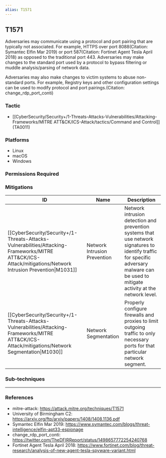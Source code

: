```yaml
---
alias: T1571
---
```


## T1571

Adversaries may communicate using a protocol and port pairing that are typically not associated. For example, HTTPS over port 8088(Citation: Symantec Elfin Mar 2019) or port 587(Citation: Fortinet Agent Tesla April 2018) as opposed to the traditional port 443. Adversaries may make changes to the standard port used by a protocol to bypass filtering or muddle analysis/parsing of network data.

Adversaries may also make changes to victim systems to abuse non-standard ports. For example, Registry keys and other configuration settings can be used to modify protocol and port pairings.(Citation: change_rdp_port_conti)


### Tactic
- [[CyberSecurity/Security+/1-Threats-Attacks-Vulnerabilities/Attacking-Frameworks/MITRE ATT&CK/ICS-Attack/tactics/Command and Control]] (TA0011)

### Platforms
- Linux
- macOS
- Windows

### Permissions Required

### Mitigations

| ID | Name | Description |
| --- | --- | --- |
| [[CyberSecurity/Security+/1-Threats-Attacks-Vulnerabilities/Attacking-Frameworks/MITRE ATT&CK/ICS-Attack/mitigations/Network Intrusion Prevention\|M1031]] | Network Intrusion Prevention | Network intrusion detection and prevention systems that use network signatures to identify traffic for specific adversary malware can be used to mitigate activity at the network level. |
| [[CyberSecurity/Security+/1-Threats-Attacks-Vulnerabilities/Attacking-Frameworks/MITRE ATT&CK/ICS-Attack/mitigations/Network Segmentation\|M1030]] | Network Segmentation | Properly configure firewalls and proxies to limit outgoing traffic to only necessary ports for that particular network segment. |

### Sub-techniques


---
### References

- mitre-attack: https://attack.mitre.org/techniques/T1571
- University of Birmingham C2: https://arxiv.org/ftp/arxiv/papers/1408/1408.1136.pdf
- Symantec Elfin Mar 2019: https://www.symantec.com/blogs/threat-intelligence/elfin-apt33-espionage
- change_rdp_port_conti: https://twitter.com/TheDFIRReport/status/1498657772254240768
- Fortinet Agent Tesla April 2018: https://www.fortinet.com/blog/threat-research/analysis-of-new-agent-tesla-spyware-variant.html
